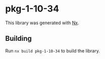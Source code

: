 # pkg-1-10-34

This library was generated with [Nx](https://nx.dev).

## Building

Run `nx build pkg-1-10-34` to build the library.
